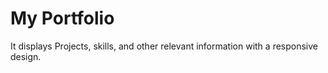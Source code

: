 # My Portfolio

It displays Projects, skills, and other relevant information with a responsive design.
